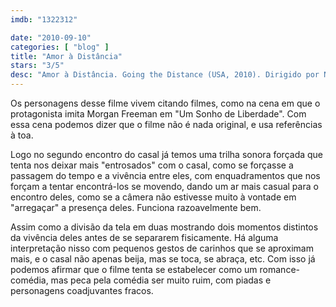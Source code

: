 ```yaml
---
imdb: "1322312"

date: "2010-09-10"
categories: [ "blog" ]
title: "Amor à Distância"
stars: "3/5"
desc: "Amor à Distância. Going the Distance (USA, 2010). Dirigido por Nanette Burstein. Escrito por Geoff LaTulippe. Com Drew Barrymore, Justin Long, Charlie Day, Jason Sudeikis, Christina Applegate, Ron Livingston, Oliver Jackson-Cohen, Jim Gaffigan, Natalie Morales."
---
```

Os personagens desse filme vivem citando filmes, como na cena em que o protagonista imita Morgan Freeman em "Um Sonho de Liberdade". Com essa cena podemos dizer que o filme não é nada original, e usa referências à toa.

Logo no segundo encontro do casal já temos uma trilha sonora forçada que tenta nos deixar mais "entrosados" com o casal, como se forçasse a passagem do tempo e a vivência entre eles, com enquadramentos que nos forçam a tentar encontrá-los se movendo, dando um ar mais casual para o encontro deles, como se a câmera não estivesse muito à vontade em "arregaçar" a presença deles. Funciona razoavelmente bem.

Assim como a divisão da tela em duas mostrando dois momentos distintos da vivência deles antes de se separarem fisicamente. Há alguma interpretação nisso com pequenos gestos de carinhos que se aproximam mais, e o casal não apenas beija, mas se toca, se abraça, etc. Com isso já podemos afirmar que o filme tenta se estabelecer como um romance-comédia, mas peca pela comédia ser muito ruim, com piadas e personagens coadjuvantes fracos.
